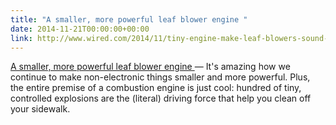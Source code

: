 ```yaml
---
title: "A smaller, more powerful leaf blower engine "
date: 2014-11-21T00:00:00+00:00
link: http://www.wired.com/2014/11/tiny-engine-make-leaf-blowers-sound-less-like-jet-engines/
---
```

[A smaller, more powerful leaf blower engine ](http://www.wired.com/2014/11/tiny-engine-make-leaf-blowers-sound-less-like-jet-engines/) &mdash; 
 It's amazing how we continue to make non-electronic things smaller and more powerful. Plus, the entire premise of a combustion engine is just cool: hundred of tiny, controlled explosions are the (literal) driving force that help you clean off your sidewalk.
